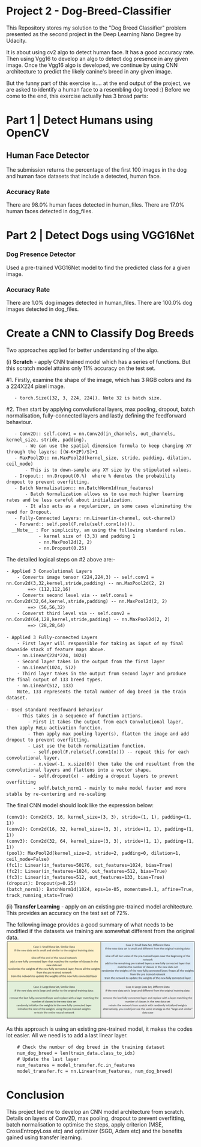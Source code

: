 # Project 2 - Dog-Breed-Classifier

This Repository stores my solution to the "Dog Breed Classifier" problem presented as the second project in the Deep Learning Nano Degree by Udacity.

It is about using cv2 algo to detect human face. It has a good accuracy rate. Then using Vgg16 to develop an algo to detect dog presence in any given image.
Once the Vgg16 algo is developed, we continue by using CNN architecture to predict the likely canine's breed in any given image.

But the funny part of this exercise is.... at the end output of the project, we are asked to identify a human face to a resembling dog breed :)
Before we come to the end, this exercise actually has 3 broad parts:

# Part 1 | Detect Humans using OpenCV
## Human Face Detector
The submission returns the percentage of the first 100 images in the dog and human face datasets that include a detected, human face.
### Accuracy Rate
There are 98.0% human faces detected in human_files.
There are 17.0% human faces detected in dog_files.

# Part 2 | Detect Dogs using VGG16Net
### Dog Presence Detector
Used a pre-trained VGG16Net model to find the predicted class for a given image.
### Accuracy Rate
There are 1.0% dog images detected in human_files.
There are 100.0% dog images detected in dog_files.

# Create a CNN to Classify Dog Breeds
Two approaches applied for better understanding of the algo.

(i) __Scratch__ - apply CNN trained model which has a series of functions. But this scratch model attains only 11% accuracy on the test set.

  #1. Firstly, examine the shape of the image, which has 3 RGB colors and its a 224X224 pixel image.
  
       - torch.Size([32, 3, 224, 224]). Note 32 is batch size.
       
  #2. Then start by applying convolutional layers, max pooling, dropout, batch normalisation, fully-connected layers and lastly defining the feedforward behaviour.
       
       - Conv2D:: self.conv1 = nn.Conv2d(in_channels, out_channels, kernel_size, stride, padding).
           - We can use the spatial dimension formula to keep changing XY through the layers: [(W−K+2P)/S]+1
       - MaxPool2D:: nn.MaxPool2d(kernel_size, stride, padding, dilation, ceil_mode)
           - This is to down-sample any XY size by the stipulated values.
       - Dropout:: nn.Dropout(0.%)  where % denotes the probability dropout to prevent overfitting.
       - Batch Normalisation:: nn.BatchNorm1d(num_features)
           - Batch Normalization allows us to use much higher learning rates and be less careful about initialization. 
           - It also acts as a regularizer, in some cases eliminating the need for Dropout.
       - Fully-Connected Layers: nn.Linear(in-channel, out-channel)
       - Forward:: self.pool(F.relu(self.conv1(x))).
      __Note__ : For simplicity, am using the following standard rules.
                - kernel size of (3,3) and padding 1
                - nn.MaxPool2d(2, 2)
                - nn.Dropout(0.25)  

The detailed logical steps on #2 above are:-
    
    - Applied 3 Convolutional Layers
        - Converts image tensor (224,224,3) -- self.conv1 = nn.Conv2d(3,32,kernel,stride,padding) -- nn.MaxPool2d(2, 2)
            ==> (112,112,16)
        - Converts second level via -- self.conv1 = nn.Conv2d(32,64,kernel,stride,padding) -- nn.MaxPool2d(2, 2)
            ==> (56,56,32)
        - Converst third level via -- self.conv2 = nn.Conv2d(64,128,kernel,stride,padding) -- nn.MaxPool2d(2, 2)
            ==> (28,28,64)

    - Applied 3 Fully-connected Layers
        - First layer will responsible for taking as input of my final downside stack of feature maps above.
        - nn.Linear(224*224, 1024) 
        - Second layer takes in the output from the first layer
        - nn.Linear(1024, 512) 
        - Third layer takes in the output from second layer and produce the final output of 133 breed types.
        - nn.Linear(512, 133) 
        Note, 133 represents the total number of dog breed in the train dataset.

    - Used standard Feedfoward behaviour
        - This takes in a sequence of function actions.
            - First it takes the output from each Convolutional layer, then apply ReLu activation function.
            - Then apply max pooling layer(s), flatten the image and add dropout to prevent overfitting.
            - Last use the batch normalization function.
              - self.pool(F.relu(self.conv1(x))) -- repeat this for each convolutional layer.
              - x.view(-1, x.size(0)) then take the end resultant from the convolutional layers and flattens into a vector shape.
              - self.dropout(x) - adding a dropout layers to prevent overfitting
              - self.batch_norm1 - mainly to make model faster and more stable by re-centering and re-scaling

The final CNN model should look like the expression below:

    (conv1): Conv2d(3, 16, kernel_size=(3, 3), stride=(1, 1), padding=(1, 1))
    (conv2): Conv2d(16, 32, kernel_size=(3, 3), stride=(1, 1), padding=(1, 1))
    (conv3): Conv2d(32, 64, kernel_size=(3, 3), stride=(1, 1), padding=(1, 1))
    (pool): MaxPool2d(kernel_size=2, stride=2, padding=0, dilation=1, ceil_mode=False)
    (fc1): Linear(in_features=50176, out_features=1024, bias=True)
    (fc2): Linear(in_features=1024, out_features=512, bias=True)
    (fc3): Linear(in_features=512, out_features=133, bias=True)
    (dropout): Dropout(p=0.25)
    (batch_norm1): BatchNorm1d(1024, eps=1e-05, momentum=0.1, affine=True, track_running_stats=True)


(ii) __Transfer Learning__ - apply on an existing pre-trained model architecture. This provides an accuracy on the test set of 72%.
  
  The following image provides a good summary of what needs to be modified if the datasets we training are somewhat different from the original data.
      ![Transfer_Learning](https://github.com/ucdcsl55/Dog-Breed-Classifier/blob/main/Transfer_Learning.png?raw=true)

  As this approach is using an existing pre-trained model, it makes the codes lot easier. All we need is to add a last linear layer. 
   
        # Check the number of dog breed in the training dataset
        num_dog_breed = len(train_data.class_to_idx)
        # Update the last layer
        num_features = model_transfer.fc.in_features
        model_transfer.fc = nn.Linear(num_features, num_dog_breed)
    
# Conclusion
This project led me to develop an CNN model architecture from scratch. Details on layers of Conv2D, max pooling, dropout to prevent overfitting, batch normalisation to optimise the steps, apply criterion (MSE, CrossEntropyLoss etc) and optimizer (SGD, Adam etc) and the benefits gained using transfer learning.

